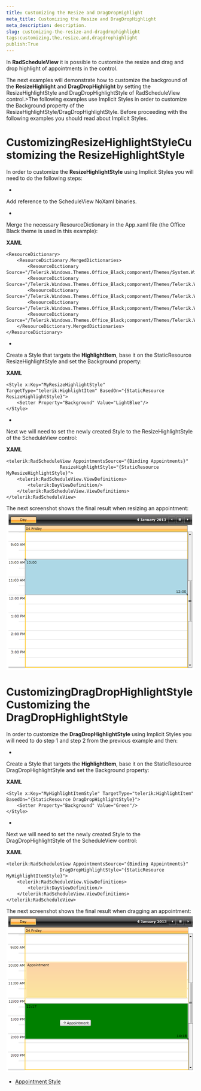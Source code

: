 ```yaml
---
title: Customizing the Resize and DragDropHighlight
meta_title: Customizing the Resize and DragDropHighlight
meta_description: description.
slug: customizing-the-resize-and-dragdrophighlight
tags:customizing,the,resize,and,dragdrophighlight
publish:True
---
```



In __RadScheduleView__ it is possible to customize the resize and drag and drop highlight of appointments in the control.

The next examples will demonstrate how to customize the background of the __ResizeHighlight__ and __DragDropHighlight__ by setting the ResizeHighlightStyle and DragDropHighlightStyle of RadScheduleView control.>The following examples use Implicit Styles in order to customize the Background property of the ResizeHighlightStyle/DragDropHighlightStyle. Before proceeding with the following examples you should read about <link xlink:href="f7b879d9-62ca-42c3-a919-983c7cbc79a2" xmlns:xlink="http://www.w3.org/1999/xlink" xmlns="http://ddue.schemas.microsoft.com/authoring/2003/5">Implicit Styles</link>.

# CustomizingResizeHighlightStyleCustomizing the ResizeHighlightStyle

In order to customize the __ResizeHighlightStyle__ using Implicit Styles you will need to do the following steps:

* 

Add reference to the ScheduleView NoXaml binaries.

* 

Merge the necessary ResourceDictionary in the App.xaml file (the Office Black theme is used in this example):


 __XAML__
    


	<ResourceDictionary>
		<ResourceDictionary.MergedDictionaries>
			<ResourceDictionary Source="/Telerik.Windows.Themes.Office_Black;component/Themes/System.Windows.xaml"/>
			<ResourceDictionary Source="/Telerik.Windows.Themes.Office_Black;component/Themes/Telerik.Windows.Controls.xaml"/>
			<ResourceDictionary Source="/Telerik.Windows.Themes.Office_Black;component/Themes/Telerik.Windows.Controls.Input.xaml"/>
			<ResourceDictionary Source="/Telerik.Windows.Themes.Office_Black;component/Themes/Telerik.Windows.Controls.Navigation.xaml"/>
			<ResourceDictionary Source="/Telerik.Windows.Themes.Office_Black;component/Themes/Telerik.Windows.Controls.ScheduleView.xaml"/>
		</ResourceDictionary.MergedDictionaries>
	</ResourceDictionary>



* 

Create a Style that targets the __HighlightItem__, base it on the StaticResource ResizeHighlightStyle and set the Background property:


 __XAML__
    


	<Style x:Key="MyResizeHighlightStyle" TargetType="telerik:HighlightItem" BasedOn="{StaticResource ResizeHighlightStyle}">
		<Setter Property="Background" Value="LightBlue"/>
	</Style>



* 

Next we will need to set the newly created Style to the ResizeHighlightStyle of the ScheduleView control:


 __XAML__
    


	<telerik:RadScheduleView AppointmentsSource="{Binding Appointments}"
						ResizeHighlightStyle="{StaticResource MyResizeHighlightStyle}">
		<telerik:RadScheduleView.ViewDefinitions>
			<telerik:DayViewDefinition/>
		</telerik:RadScheduleView.ViewDefinitions>
	</telerik:RadScheduleView>



The next screenshot shows the final result when resizing an appointment:![radscheduleview-styles-and-templates-customizing-resize-drag-highlight-1](images/radscheduleview-styles-and-templates-customizing-resize-drag-highlight-1.png)

# CustomizingDragDropHighlightStyleCustomizing the DragDropHighlightStyle

In order to customize the __DragDropHighlightStyle__ using Implicit Styles you will need to do step 1 and step 2 from the previous example and then:

* 

Create a Style that targets the __HighlightItem__, base it on the StaticResource DragDropHighlightStyle and set the Background property:


 __XAML__
    


	<Style x:Key="MyHighlightItemStyle" TargetType="telerik:HighlightItem" BasedOn="{StaticResource DragDropHighlightStyle}">
		<Setter Property="Background" Value="Green"/>
	</Style>



* 

Next we will need to set the newly created Style to the DragDropHighlightStyle of the ScheduleView control:


 __XAML__
    


	<telerik:RadScheduleView AppointmentsSource="{Binding Appointments}"
						DragDropHighlightStyle="{StaticResource MyHighlightItemStyle}">
		<telerik:RadScheduleView.ViewDefinitions>
			<telerik:DayViewDefinition/>
		</telerik:RadScheduleView.ViewDefinitions>
	</telerik:RadScheduleView>



The next screenshot shows the final result when dragging an appointment:![radscheduleview-styles-and-templates-customizing-resize-drag-highlight-2](images/radscheduleview-styles-and-templates-customizing-resize-drag-highlight-2.png)

 * [Appointment Style]({{slug:appointment-style}})
